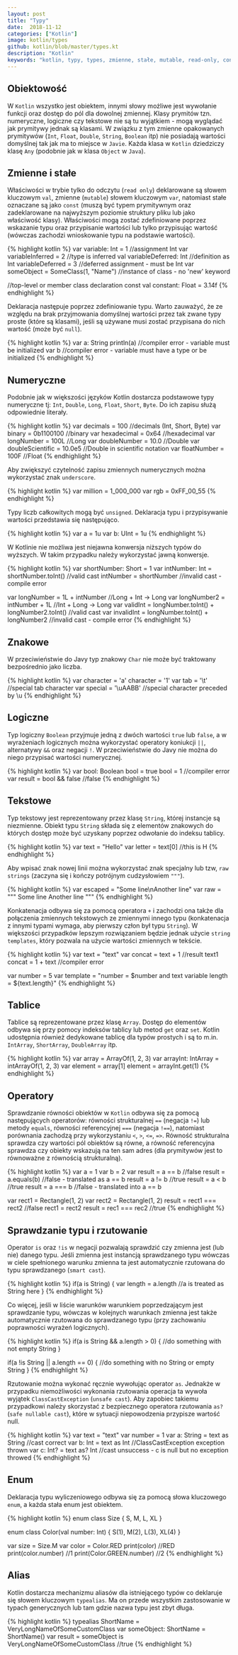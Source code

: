 ```yaml
---
layout: post
title: "Typy"
date:  2018-11-12
categories: ["Kotlin"]
image: kotlin/types
github: kotlin/blob/master/types.kt
description: "Kotlin"
keywords: "kotlin, typy, types, zmienne, stałe, mutable, read-only, constant var, val, rzutowanie, cast, operatory, operators, enum, alias, android, programowanie, programming"
---
```


## Obiektowość
W `Kotlin` wszystko jest obiektem, innymi słowy możliwe jest wywołanie funkcji oraz dostęp do pól dla dowolnej zmiennej. Klasy prymitów tzn. numeryczne, logiczne czy tekstowe nie są tu wyjątkiem - mogą wyglądać jak prymitywy jednak są klasami. W związku z tym zmienne opakowanych prymitywów (`Int`, `Float`, `Double`, `String`, `Boolean` itp) nie posiadają wartości domyślnej tak jak ma to miejsce w `Javie`. Każda klasa w `Kotlin` dziedziczy klasę `Any` (podobnie jak w klasa `Object` w `Java`).

## Zmienne i stałe
Właściwości w trybie tylko do odczytu (`read only`) deklarowane są słowem kluczowym `val`, zmienne (`mutable`) słowem kluczowym `var`, natomiast stałe oznaczane są jako `const` (muszą być typem prymitywnym oraz zadeklarowane na najwyższym poziomie struktury pliku lub jako właściwość klasy). Właściwości mogą zostać zdefiniowane poprzez wskazanie typu oraz przypisanie wartości lub tylko przypisując wartość (wówczas zachodzi wnioskowanie typu na podstawie wartości). 

{% highlight kotlin %}
var variable: Int = 1 //assignment Int
var variableInferred = 2 //type is inferred
val variableDeferred: Int //definition as Int
variableDeferred = 3 //deferred assignment - must be Int
var someObject = SomeClass(1, "Name") //instance of class - no 'new' keyword

//top-level or member class declaration
const val constant: Float = 3.14f
{% endhighlight %}

Deklaracja następuje poprzez zdefiniowanie typu. Warto zauważyć, że ze względu na brak przyjmowania domyślnej wartości przez tak zwane typy proste (które są klasami), jeśli są używane musi zostać przypisana do nich wartość (może być `null`).

{% highlight kotlin %}
var a: String
println(a) //compiler error - variable must be initialized
var b //compiler error - variable must have a type or be initialized
{% endhighlight %}

## Numeryczne
Podobnie jak w większości języków Kotlin dostarcza podstawowe typy numeryczne tj: `Int`, `Double`, `Long`, `Float`, `Short`, `Byte`. Do ich zapisu służą odpowiednie literały.

{% highlight kotlin %}
var decimals = 100 //decimals (Int, Short, Byte)
var binary = 0b1100100 //binary
var hexadecimal = 0x64 //hexadecimal
var longNumber = 100L //Long
var doubleNumber = 10.0 //Double
var doubleScientific = 10.0e5 //Double in scientific notation
var floatNumber = 100F //Float
{% endhighlight %}

Aby zwiększyć czytelność zapisu zmiennych numerycznych można wykorzystać znak `underscore`.

{% highlight kotlin %}
var million = 1_000_000
var rgb = 0xFF_00_55
{% endhighlight %}

Typy liczb całkowitych mogą być `unsigned`. Deklaracja typu i przypisywanie wartości przedstawia się następująco.

{% highlight kotlin %}
var a = 1u
var b: UInt = 1u
{% endhighlight %}

W Kotlinie nie możliwa jest niejawna konwersja niższych typów do wyższych. W takim przypadku należy wykorzystać jawną konwersje.

{% highlight kotlin %}
var shortNumber: Short = 1
var intNumber: Int = shortNumber.toInt() //valid cast
intNumber = shortNumber //invalid cast - compile error

var longNumber = 1L + intNumber //Long + Int -> Long
var longNumber2 = intNumber + 1L //Int + Long -> Long
var validInt = longNumber.toInt() + longNumber2.toInt() //valid cast
var invalidInt = longNumber.toInt() + longNumber2 //invalid cast - compile error
{% endhighlight %}

## Znakowe
W przeciwieństwie do Javy typ znakowy `Char` nie może być traktowany bezpośrednio jako liczba.

{% highlight kotlin %}
var character = 'a'
character = '1'
var tab = '\t' //special tab character
var special = '\uAABB' //special character preceded by \u
{% endhighlight %}

## Logiczne
Typ logiczny `Boolean` przyjmuje jedną z dwóch wartości `true` lub `false`, a w wyrażeniach logicznych można wykorzystać operatory koniukcji `||`, alternatywy `&&` oraz negacji `!`. W przeciwieństwie do Javy nie można do niego przypisać wartości numerycznej.

{% highlight kotlin %}
var bool: Boolean
bool = true
bool = 1 //compiler error
var result = bool && false //false
{% endhighlight %}

## Tekstowe
Typ tekstowy jest reprezentowany przez klasę `String`, której instancje są niezmienne. Obiekt typu `String` składa się z elementów znakowych do których dostęp może być uzyskany poprzez odwołanie do indeksu tablicy. 

{% highlight kotlin %}
var text = "Hello"
var letter = text[0] //this is H
{% endhighlight %}

Aby wpisać znak nowej linii można wykorzystać znak specjalny lub tzw, `raw strings` (zaczyna się i kończy potrójnym cudzysłowiem `"""`).

{% highlight kotlin %}
var escaped = "Some line\nAnother line"
var raw = """
    Some line
    Another line
"""
{% endhighlight %}

Konkatenacja odbywa się za pomocą operatora `+` i zachodzi ona także dla połączenia zmiennych tekstowych ze zmiennymi innego typu (konkatenacja z innymi typami wymaga, aby pierwszy człon był typu `String`). W większości przypadków lepszym rozwiązaniem będzie jednak użycie `string templates`, który pozwala na użycie wartości zmiennych w tekście.

{% highlight kotlin %}
var text = "text"
var concat = text + 1 //result text1
concat = 1 + text //compiler error

var number = 5
var template = "number = $number and text variable length = ${text.length}"
{% endhighlight %}

## Tablice
Tablice są reprezentowane przez klasę `Array`. Dostęp do elementów odbywa się przy pomocy indeksów tablicy lub metod `get` oraz `set`. Kotlin udostępnia również dedykowane tablicę dla typów prostych i są to m.in. `IntArray`, `ShortArray`, `DoubleArray` itp.

{% highlight kotlin %}
var array = ArrayOf(1, 2, 3)
var arrayInt: IntArray = intArrayOf(1, 2, 3)
var element = array[1]
element = arrayInt.get(1)
{% endhighlight %}

## Operatory
Sprawdzanie równości obiektów w `Kotlin` odbywa się za pomocą następujących operatorów: równości strukturalnej `==` (negacja `!=`) lub metody `equals`, równości referencyjnej `===` (negacja `!==`), natomiast porównania zachodzą przy wykorzystaniu `<`, `>`, `<=`, `=>`. Równość strukturalna sprawdza czy wartości pól obiektów są równe, a równość referencyjna sprawdza czy obiekty wskazują na ten sam adres (dla prymitywów jest to równoważne z równością strukturalną).

{% highlight kotlin %}
var a = 1
var b = 2
var result = a == b //false
result = a.equals(b) //false - translated as a == b
result = a != b //true
result = a < b //true
result = a === b //false - translated into a == b

var rect1 = Rectangle(1, 2)
var rect2 = Rectangle(1, 2)
result = rect1 === rect2 //false
rect1 = rect2
result = rec1 === rec2 //true
{% endhighlight %}

## Sprawdzanie typu i rzutowanie
Operator `is` oraz `!is` w negacji pozwalają sprawdzić czy zmienna jest (lub nie) danego typu. Jeśli zmienna jest instancją sprawdzanego typu wówczas w ciele spełnionego warunku zmienna ta jest automatycznie rzutowana do typu sprawdzanego (`smart cast`).

{% highlight kotlin %}
if(a is String) {
    var length = a.length //a is treated as String here
}
{% endhighlight %}

Co więcej, jeśli w liście warunków warunkiem poprzedzającym jest sprawdzanie typu, wówczas w kolejnych warunkach zmienna jest także automatycznie rzutowana do sprawdzanego typu (przy zachowaniu poprawności wyrażeń logicznych).

{% highlight kotlin %}
if(a is String && a.length > 0) { 
    //do something with not empty String
}

if(a !is String || a.length == 0) {
    //do something with no String or empty String
}
{% endhighlight %}

Rzutowanie można wykonać ręcznie wywołując operator `as`. Jednakże w przypadku niemożliwości wykonania rzutowania operacja ta wywoła wyjątek `ClassCastException` (`unsafe cast`). Aby zapobiec takiemu przypadkowi należy skorzystać z bezpiecznego operatora rzutowania `as?` (`safe nullable cast`), które w sytuacji niepowodzenia przypisze wartość null.

{% highlight kotlin %}
var text = "text"
var number = 1
var a: String = text as String //cast correct
var b: Int = text as Int //ClassCastException exception thrown
var c: Int? = text as? Int //cast unsuccess - c is null but no exception throwed
{% endhighlight %}

## Enum
Deklaracja typu wyliczeniowego odbywa się za pomocą słowa kluczowego `enum`, a każda stała enum jest obiektem.

{% highlight kotlin %}
enum class Size {
    S, M, L, XL
}

enum class Color(val number: Int) {
    S(1), M(2), L(3), XL(4)
}

var size = Size.M
var color = Color.RED
print(color) //RED
print(color.number) //1
print(Color.GREEN.number) //2
{% endhighlight %}

## Alias
Kotlin dostarcza mechanizmu aliasów dla istniejącego typów co deklaruje się słowem kluczowym `typealias`. Ma on przede wszystkim zastosowanie w typach generycznych lub tam gdzie nazwa typu jest zbyt długa.

{% highlight kotlin %}
typealias ShortName = VeryLongNameOfSomeCustomClass
var someObject: ShortName = ShortName()
var result = someObject is VeryLongNameOfSomeCustomClass //true
{% endhighlight %}

